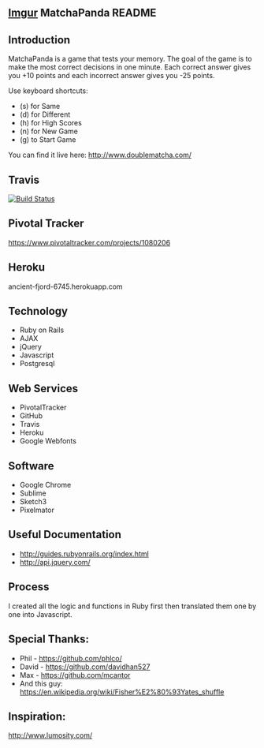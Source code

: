 ## [Imgur](http://i.imgur.com/j1kNhZ5) MatchaPanda README

## Introduction

MatchaPanda is a game that tests your memory. The goal of the game is to make the most correct decisions in one minute. Each correct answer gives you +10 points and each incorrect answer gives you -25 points.

Use keyboard shortcuts:

* (s) for Same
* (d) for Different
* (h) for High Scores
* (n) for New Game
* (g) to Start Game

You can find it live here: http://www.doublematcha.com/

## Travis

[![Build Status](https://travis-ci.org/CH-JesseMa/memory_app.svg?branch=master)](https://travis-ci.org/CH-JesseMa/memory_app)

## Pivotal Tracker

https://www.pivotaltracker.com/projects/1080206

## Heroku

ancient-fjord-6745.herokuapp.com

## Technology

* Ruby on Rails
* AJAX
* jQuery
* Javascript
* Postgresql

## Web Services

* PivotalTracker
* GitHub
* Travis
* Heroku
* Google Webfonts

## Software

* Google Chrome
* Sublime
* Sketch3
* Pixelmator

## Useful Documentation

* http://guides.rubyonrails.org/index.html
* http://api.jquery.com/

## Process

I created all the logic and functions in Ruby first then translated them one by one into Javascript.

## Special Thanks:

* Phil - https://github.com/phlco/
* David - https://github.com/davidhan527
* Max - https://github.com/mcantor
* And this guy: https://en.wikipedia.org/wiki/Fisher%E2%80%93Yates_shuffle

## Inspiration:

http://www.lumosity.com/
